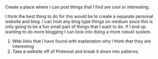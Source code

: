 Create a place where I can post things that I find are cool or interesting.

I think the best thing to do for this would be to create a separate personal website and blog. I can host any blog type things on medium since this is only going to be a fun small part of things that I want to do. If I end up wanting to do more blogging I can look into doing a more robust system.

1. Web links that I have found with explanation why I think that they are interesting
2. Take a website off of Pinterest and break it down into patterns.
